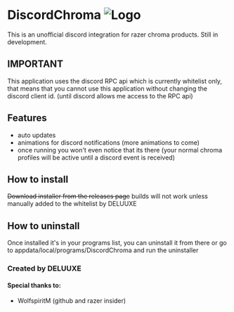 # DiscordChroma ![Logo](https://i.imgur.com/fRpCwBf.png=10px "DiscordChroma")

This is an unofficial discord integration for razer chroma products.
Still in development.

## IMPORTANT
This application uses the discord RPC api which is currently whitelist only, that means that you cannot use this application without changing the discord client id.
(until discord allows me access to the RPC api)

## Features

- auto updates
- animations for discord notifications (more animations to come)
- once running you won't even notice that its there (your normal chroma profiles will be active until a discord event is received)

## How to install

~~Download installer from the releases page~~
builds will not work unless manually added to the whitelist by DELUUXE

## How to uninstall

Once installed it's in your programs list, you can uninstall it from there or go to appdata/local/programs/DiscordChroma and run the uninstaller


### Created by DELUUXE

#### Special thanks to:
- WolfspiritM (github and razer insider)
